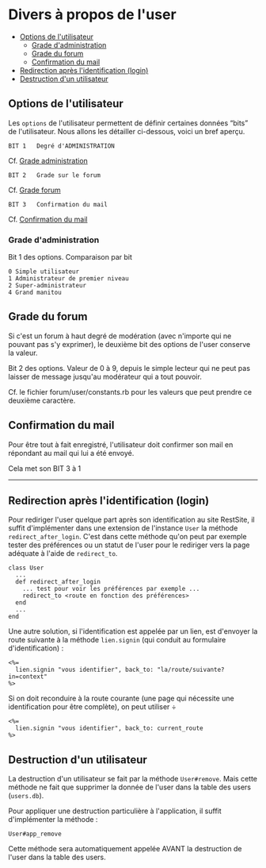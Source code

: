 # Divers à propos de l'user

* [Options de l'utilisateur](#optionsuser)
  * [Grade d'administration](#gradedadministration)
  * [Grade du forum](#gradeforumeuser)
  * [Confirmation du mail](#confirmationmail)
* [Redirection après l'identification (login)](#redirectionapreslogin)
* [Destruction d'un utilisateur](#destructionuser)

<a name='optionsuser'></a>

## Options de l'utilisateur

Les `options` de l'utilisateur permettent de définir certaines données “bits” de l'utilisateur. Nous allons les détailler ci-dessous, voici un bref aperçu.

    BIT 1   Degré d'ADMINISTRATION

Cf. [Grade administration](#gradedadministration)

    BIT 2   Grade sur le forum

Cf. [Grade forum](#gradeforumeuser)

    BIT 3   Confirmation du mail

Cf. [Confirmation du mail](#confirmationmail)

<a name='gradedadministration'></a>

### Grade d'administration

Bit 1 des options. Comparaison par bit

    0 Simple utilisateur
    1 Administrateur de premier niveau
    2 Super-administrateur
    4 Grand manitou

<a name='gradeforumeuser'></a>

## Grade du forum

Si c'est un forum à haut degré de modération (avec n'importe qui ne pouvant pas s'y exprimer), le deuxième bit des options de l'user conserve la valeur.

Bit 2 des options. Valeur de 0 à 9, depuis le simple lecteur qui ne peut pas laisser de message jusqu'au modérateur qui a tout pouvoir.

Cf. le fichier forum/user/constants.rb pour les valeurs que peut prendre ce deuxième caractère.


<a name='confirmationmail'></a>

## Confirmation du mail

Pour être tout à fait enregistré, l'utilisateur doit confirmer son mail en répondant au mail qui lui a été envoyé.

Cela met son BIT 3 à 1

---------------------------------------------------------------------

<a name='redirectionapreslogin'></a>

## Redirection après l'identification (login)

Pour rediriger l'user quelque part après son identification au site RestSite, il suffit d'implémenter dans une extension de l'instance `User` la méthode `redirect_after_login`. C'est dans cette méthode qu'on peut par exemple tester des préférences ou un statut de l'user pour le rediriger vers la page adéquate à l'aide de `redirect_to`.

    class User
      ...
      def redirect_after_login
        ... test pour voir les préférences par exemple ...
        redirect_to <route en fonction des préférences>
      end
      ...
    end

Une autre solution, si l'identification est appelée par un lien, est d'envoyer la route suivante à la méthode `lien.signin` (qui conduit au formulaire d'identification) :

    <%=
      lien.signin "vous identifier", back_to: "la/route/suivante?in=context"
    %>

Si on doit reconduire à la route courante (une page qui nécessite une identification pour être complète), on peut utiliser ÷

    <%=
      lien.signin "vous identifier", back_to: current_route
    %>


<a name='destructionuser'></a>

## Destruction d'un utilisateur

La destruction d'un utilisateur se fait par la méthode `User#remove`. Mais cette méthode ne fait que supprimer la donnée de l'user dans la table des users (`users.db`).

Pour appliquer une destruction particulière à l'application, il suffit d'implémenter la méthode :

    User#app_remove

Cette méthode sera automatiquement appelée AVANT la destruction de l'user dans la table des users.
